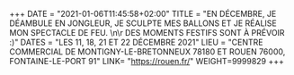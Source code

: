 +++
DATE = "2021-01-06T11:45:58+02:00"
TITLE = "EN DÉCEMBRE, JE DÉAMBULE EN JONGLEUR, JE SCULPTE MES BALLONS ET JE RÉALISE MON SPECTACLE DE FEU. \n\r DES MOMENTS FESTIFS SONT À PRÉVOIR :)"
DATES = "LES 11, 18, 21 ET 22 DÉCEMBRE 2021"
LIEU = "CENTRE COMMERCIAL DE MONTIGNY-LE-BRETONNEUX 78180 ET ROUEN 76000, FONTAINE-LE-PORT 91"
LINK= "https://rouen.fr/"
WEIGHT=9999829
+++

